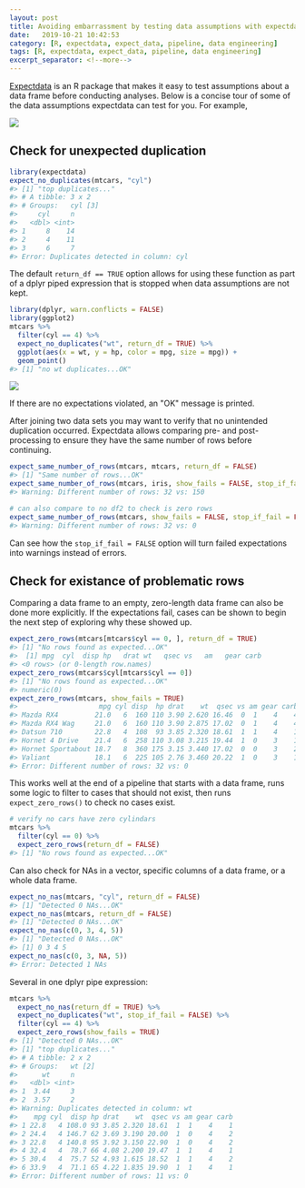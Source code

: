 ```yaml
---
layout: post
title: Avoiding embarrassment by testing data assumptions with expectdata 
date:   2019-10-21 10:42:53
category: [R, expectdata, expect_data, pipeline, data engineering]
tags: [R, expectdata, expect_data, pipeline, data engineering]
excerpt_separator: <!--more-->
---
```


[Expectdata](https://github.com/dgarmat/expectdata) is an R package that makes it easy to test assumptions about a data frame before conducting analyses. Below is a concise tour of some of the data assumptions expectdata can test for you. For example,

![](https://dgarmat.github.io/images/example_expect_fail_20191021.png)

<!--more-->

Check for unexpected duplication
--------------------------------

``` r
library(expectdata)
expect_no_duplicates(mtcars, "cyl")
#> [1] "top duplicates..."
#> # A tibble: 3 x 2
#> # Groups:   cyl [3]
#>     cyl     n
#>   <dbl> <int>
#> 1     8    14
#> 2     4    11
#> 3     6     7
#> Error: Duplicates detected in column: cyl
```

The default `return_df == TRUE` option allows for using these function as part of a dplyr piped expression that is stopped when data assumptions are not kept.

``` r
library(dplyr, warn.conflicts = FALSE)
library(ggplot2)
mtcars %>% 
  filter(cyl == 4) %>% 
  expect_no_duplicates("wt", return_df = TRUE) %>% 
  ggplot(aes(x = wt, y = hp, color = mpg, size = mpg)) +
  geom_point()
#> [1] "no wt duplicates...OK"
```

![](https://dgarmat.github.io/images/no_dupes_20191021.png)

If there are no expectations violated, an "OK" message is printed.

After joining two data sets you may want to verify that no unintended duplication occurred. Expectdata allows comparing pre- and post- processing to ensure they have the same number of rows before continuing.

``` r
expect_same_number_of_rows(mtcars, mtcars, return_df = FALSE)
#> [1] "Same number of rows...OK"
expect_same_number_of_rows(mtcars, iris, show_fails = FALSE, stop_if_fail = FALSE, return_df = FALSE)
#> Warning: Different number of rows: 32 vs: 150

# can also compare to no df2 to check is zero rows
expect_same_number_of_rows(mtcars, show_fails = FALSE, stop_if_fail = FALSE, return_df = FALSE) 
#> Warning: Different number of rows: 32 vs: 0
```

Can see how the `stop_if_fail = FALSE` option will turn failed expectations into warnings instead of errors.

Check for existance of problematic rows
---------------------------------------

Comparing a data frame to an empty, zero-length data frame can also be done more explicitly. If the expectations fail, cases can be shown to begin the next step of exploring why these showed up.

``` r
expect_zero_rows(mtcars[mtcars$cyl == 0, ], return_df = TRUE)
#> [1] "No rows found as expected...OK"
#>  [1] mpg  cyl  disp hp   drat wt   qsec vs   am   gear carb
#> <0 rows> (or 0-length row.names)
expect_zero_rows(mtcars$cyl[mtcars$cyl == 0])
#> [1] "No rows found as expected...OK"
#> numeric(0)
expect_zero_rows(mtcars, show_fails = TRUE)
#>                    mpg cyl disp  hp drat    wt  qsec vs am gear carb
#> Mazda RX4         21.0   6  160 110 3.90 2.620 16.46  0  1    4    4
#> Mazda RX4 Wag     21.0   6  160 110 3.90 2.875 17.02  0  1    4    4
#> Datsun 710        22.8   4  108  93 3.85 2.320 18.61  1  1    4    1
#> Hornet 4 Drive    21.4   6  258 110 3.08 3.215 19.44  1  0    3    1
#> Hornet Sportabout 18.7   8  360 175 3.15 3.440 17.02  0  0    3    2
#> Valiant           18.1   6  225 105 2.76 3.460 20.22  1  0    3    1
#> Error: Different number of rows: 32 vs: 0
```

This works well at the end of a pipeline that starts with a data frame, runs some logic to filter to cases that should not exist, then runs `expect_zero_rows()` to check no cases exist.

``` r
# verify no cars have zero cylindars
mtcars %>% 
  filter(cyl == 0) %>% 
  expect_zero_rows(return_df = FALSE)
#> [1] "No rows found as expected...OK"
```

Can also check for NAs in a vector, specific columns of a data frame, or a whole data frame.

``` r
expect_no_nas(mtcars, "cyl", return_df = FALSE)
#> [1] "Detected 0 NAs...OK"
expect_no_nas(mtcars, return_df = FALSE)
#> [1] "Detected 0 NAs...OK"
expect_no_nas(c(0, 3, 4, 5))
#> [1] "Detected 0 NAs...OK"
#> [1] 0 3 4 5
expect_no_nas(c(0, 3, NA, 5))
#> Error: Detected 1 NAs
```

Several in one dplyr pipe expression:

``` r
mtcars %>% 
  expect_no_nas(return_df = TRUE) %>% 
  expect_no_duplicates("wt", stop_if_fail = FALSE) %>% 
  filter(cyl == 4) %>% 
  expect_zero_rows(show_fails = TRUE)
#> [1] "Detected 0 NAs...OK"
#> [1] "top duplicates..."
#> # A tibble: 2 x 2
#> # Groups:   wt [2]
#>      wt     n
#>   <dbl> <int>
#> 1  3.44     3
#> 2  3.57     2
#> Warning: Duplicates detected in column: wt
#>    mpg cyl  disp hp drat    wt  qsec vs am gear carb
#> 1 22.8   4 108.0 93 3.85 2.320 18.61  1  1    4    1
#> 2 24.4   4 146.7 62 3.69 3.190 20.00  1  0    4    2
#> 3 22.8   4 140.8 95 3.92 3.150 22.90  1  0    4    2
#> 4 32.4   4  78.7 66 4.08 2.200 19.47  1  1    4    1
#> 5 30.4   4  75.7 52 4.93 1.615 18.52  1  1    4    2
#> 6 33.9   4  71.1 65 4.22 1.835 19.90  1  1    4    1
#> Error: Different number of rows: 11 vs: 0
```
